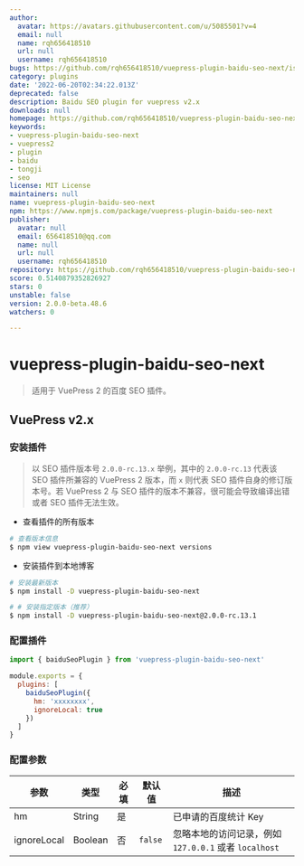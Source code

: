```yaml
---
author:
  avatar: https://avatars.githubusercontent.com/u/5085501?v=4
  email: null
  name: rqh656418510
  url: null
  username: rqh656418510
bugs: https://github.com/rqh656418510/vuepress-plugin-baidu-seo-next/issues
category: plugins
date: '2022-06-20T02:34:22.013Z'
deprecated: false
description: Baidu SEO plugin for vuepress v2.x
downloads: null
homepage: https://github.com/rqh656418510/vuepress-plugin-baidu-seo-next
keywords:
- vuepress-plugin-baidu-seo-next
- vuepress2
- plugin
- baidu
- tongji
- seo
license: MIT License
maintainers: null
name: vuepress-plugin-baidu-seo-next
npm: https://www.npmjs.com/package/vuepress-plugin-baidu-seo-next
publisher:
  avatar: null
  email: 656418510@qq.com
  name: null
  url: null
  username: rqh656418510
repository: https://github.com/rqh656418510/vuepress-plugin-baidu-seo-next
score: 0.5140879352826927
stars: 0
unstable: false
version: 2.0.0-beta.48.6
watchers: 0

---
```


# vuepress-plugin-baidu-seo-next

> 适用于 VuePress 2 的百度 SEO 插件。

## VuePress v2.x

### 安装插件

> 以 SEO 插件版本号 `2.0.0-rc.13.x` 举例，其中的 `2.0.0-rc.13` 代表该 SEO 插件所兼容的 VuePress 2 版本，而 `x` 则代表 SEO 插件自身的修订版本号。若 VuePress 2 与 SEO 插件的版本不兼容，很可能会导致编译出错或者 SEO 插件无法生效。

- 查看插件的所有版本

``` sh
# 查看版本信息
$ npm view vuepress-plugin-baidu-seo-next versions
```

- 安装插件到本地博客

``` sh
# 安装最新版本
$ npm install -D vuepress-plugin-baidu-seo-next

# # 安装指定版本（推荐）
$ npm install -D vuepress-plugin-baidu-seo-next@2.0.0-rc.13.1
```

### 配置插件

``` js
import { baiduSeoPlugin } from 'vuepress-plugin-baidu-seo-next'

module.exports = {
  plugins: [
    baiduSeoPlugin({
      hm: 'xxxxxxxx',
      ignoreLocal: true
    })
  ]
}
```

### 配置参数

| 参数        | 类型    | 必填 | 默认值  | 描述                                                  |
| ----------- | ------- | ---- | ------- | ----------------------------------------------------- |
| hm          | String  | 是   |         | 已申请的百度统计 Key                                  |
| ignoreLocal | Boolean | 否   | `false` | 忽略本地的访问记录，例如 `127.0.0.1` 或者 `localhost` |
